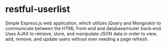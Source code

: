 # restful-userlist

Simple Express.js web application, which utilizes jQuery and Mongoskin to communicate between the HTML front-end and database/router back-end. Uses AJAX to retrieve, store, and manipulate JSON data in order to view, add, remove, and update users without ever needing a page refresh.
